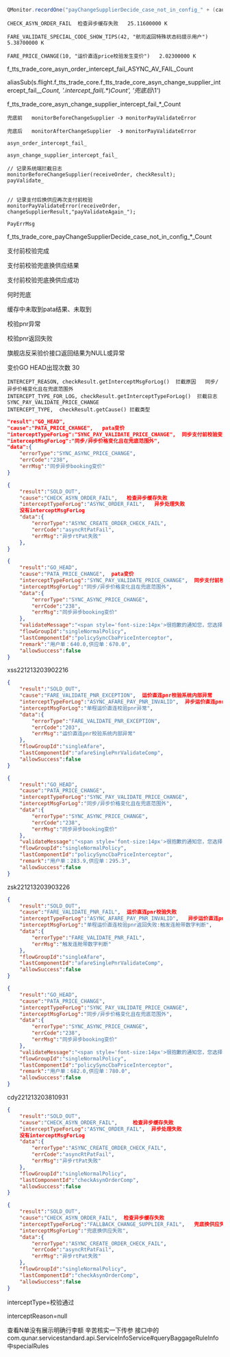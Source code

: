 ```java
QMonitor.recordOne("payChangeSupplierDecide_case_not_in_config_" + (cause == null ? "" : cause.name()));
```

```
CHECK_ASYN_ORDER_FAIL  检查异步缓存失败   25.11600000 K
```

```
FARE_VALIDATE_SPECIAL_CODE_SHOW_TIPS(42, "航司返回特殊状态码提示用户")  5.38700000 K
```

```
FARE_PRICE_CHANGE(10, "运价直连price校验发生变价")   2.02300000 K
```





f_tts_trade_core_asyn_order_intercept_fail_ASYNC_AV_FAIL_Count



aliasSub(s.flight.f_tts_trade_core.f_tts_trade_core_asyn_change_supplier_intercept_fail_*_Count, '.*_intercept_fail_(.*)_Count', '兜底后_\1')



f_tts_trade_core_asyn_change_supplier_intercept_fail_*_Count

```
兜底前   monitorBeforeChangeSupplier -》 monitorPayValidateError

兜底后   monitorAfterChangeSupplier  -》 monitorPayValidateError
```

```
asyn_order_intercept_fail_

asyn_change_supplier_intercept_fail_
```



```
// 记录系统端拦截日志
monitorBeforeChangeSupplier(receiveOrder, checkResult);    
payValidate_


// 记录支付后换供应再次支付前校验
monitorPayValidateError(receiveOrder, changeSupplierResult,"payValidateAgain_");
```





```
PayErrMsg
```



f_tts_trade_core_payChangeSupplierDecide_case_not_in_config_*_Count



支付前校验完成

支付前校验兜底换供应结果

支付前校验兜底换供应成功



何时兜底

缓存中未取到pata结果、未取到

校验pnr异常

校验pnr返回失败

旗舰店反采验价接口返回结果为NULL或异常

变价GO HEAD出现次数   30





```
INTERCEPT_REASON, checkResult.getInterceptMsgForLog()  拦截原因   同步/异步价格变化且在兜底范围外
INTERCEPT_TYPE_FOR_LOG, checkResult.getInterceptTypeForLog()  拦截日志  SYNC_PAY_VALIDATE_PRICE_CHANGE
INTERCEPT_TYPE,  checkResult.getCause() 拦截类型
```



```json
"result":"GO_HEAD",
"cause":"PATA_PRICE_CHANGE",   pata变价
"interceptTypeForLog":"SYNC_PAY_VALIDATE_PRICE_CHANGE",  同步支付前校验变价
"interceptMsgForLog":"同步/异步价格变化且在兜底范围外",
"data":{
    "errorType":"SYNC_ASYNC_PRICE_CHANGE",
    "errCode":"238",
    "errMsg":"同步异步booking变价"
}
```

```json
{
    "result":"SOLD_OUT",
    "cause":"CHECK_ASYN_ORDER_FAIL",   检查异步缓存失败
    "interceptTypeForLog":"ASYNC_ORDER_FAIL",   异步处理失败
    没有interceptMsgForLog
    "data":{
        "errorType":"ASYNC_CREATE_ORDER_CHECK_FAIL",
        "errCode":"asyncRtPatFail",
        "errMsg":"异步rtPat失败"
    },
}
```

```json
{
    "result":"GO_HEAD",
    "cause":"PATA_PRICE_CHANGE",  pata变价
    "interceptTypeForLog":"SYNC_PAY_VALIDATE_PRICE_CHANGE",  同步支付前校验变价
    "interceptMsgForLog":"同步/异步价格变化且在兜底范围外",
    "data":{
        "errorType":"SYNC_ASYNC_PRICE_CHANGE",
        "errCode":"238",
        "errMsg":"同步异步booking变价"
    },
    "validateMessage":"<span style='font-size:14px'>很抱歉的通知您，您选择的航班价格发生变化，<br>新价格为<span style='color:red;'>¥840</span>（比原价格¥810<span style='color:red;'> 高¥30</span>）<br><br>我们已经为您修改价格信息，您可以继续支付。</span>",
    "flowGroupId":"singleNormalPolicy",
    "lastComponentId":"policySyncCbaPriceInterceptor",
    "remark":"用户单：640.0,供应单：670.0",
    "allowSuccess":false
}
```



xss221213203902216

```json
{
    "result":"SOLD_OUT",
    "cause":"FARE_VALIDATE_PNR_EXCEPTION",  运价直连pnr校验系统内部异常
    "interceptTypeForLog":"ASYNC_AFARE_PAY_PNR_INVALID",  异步运价直连pnr校验失败
    "interceptMsgForLog":"单程运价直连校验pnr异常",
    "data":{
        "errorType":"FARE_VALIDATE_PNR_EXCEPTION",
        "errCode":"203",
        "errMsg":"运价直连pnr校验系统内部异常"
    },
    "flowGroupId":"singleAfare",
    "lastComponentId":"afareSinglePnrValidateComp",
    "allowSuccess":false
}
```



```json
{
    "result":"GO_HEAD",
    "cause":"PATA_PRICE_CHANGE",
    "interceptTypeForLog":"SYNC_PAY_VALIDATE_PRICE_CHANGE",
    "interceptMsgForLog":"同步/异步价格变化且在兜底范围外",
    "data":{
        "errorType":"SYNC_ASYNC_PRICE_CHANGE",
        "errCode":"238",
        "errMsg":"同步异步booking变价"
    },
    "validateMessage":"<span style='font-size:14px'>很抱歉的通知您，您选择的航班价格发生变化，<br>新价格为<span style='color:red;'>¥470</span>（比原价格¥455<span style='color:red;'> 高¥15</span>）<br><br>我们已经为您修改价格信息，您可以继续支付。</span>",
    "flowGroupId":"singleNormalPolicy",
    "lastComponentId":"policySyncCbaPriceInterceptor",
    "remark":"用户单：283.9,供应单：295.3",
    "allowSuccess":false
}
```



zsk221213203903226

```json
{
    "result":"SOLD_OUT",
    "cause":"FARE_VALIDATE_PNR_FAIL",  运价直连pnr校验失败
    "interceptTypeForLog":"ASYNC_AFARE_PAY_PNR_INVALID",   异步运价直连pnr校验失败
    "interceptMsgForLog":"单程运价直连校验pnr返回失败:触发连舱带数字判断",
    "data":{
        "errorType":"FARE_VALIDATE_PNR_FAIL",
        "errMsg":"触发连舱带数字判断"
    },
    "flowGroupId":"singleAfare",
    "lastComponentId":"afareSinglePnrValidateComp",
    "allowSuccess":false
}
```



```json
{
    "result":"GO_HEAD",
    "cause":"PATA_PRICE_CHANGE",
    "interceptTypeForLog":"SYNC_PAY_VALIDATE_PRICE_CHANGE",
    "interceptMsgForLog":"同步/异步价格变化且在兜底范围外",
    "data":{
        "errorType":"SYNC_ASYNC_PRICE_CHANGE",
        "errCode":"238",
        "errMsg":"同步异步booking变价"
    },
    "validateMessage":"<span style='font-size:14px'>很抱歉的通知您，您选择的航班价格发生变化，<br>新价格为<span style='color:red;'>¥950</span>（比原价格¥852<span style='color:red;'> 高¥98</span>）<br><br>我们已经为您修改价格信息，您可以继续支付。</span>",
    "flowGroupId":"singleNormalPolicy",
    "lastComponentId":"policySyncCbaPriceInterceptor",
    "remark":"用户单：682.0,供应单：780.0",
    "allowSuccess":false
}
```



cdy221213203810931

```json
{
    "result":"SOLD_OUT",
    "cause":"CHECK_ASYN_ORDER_FAIL",     检查异步缓存失败
    "interceptTypeForLog":"ASYNC_ORDER_FAIL",  异步处理失败
    没有interceptMsgForLog
    "data":{
        "errorType":"ASYNC_CREATE_ORDER_CHECK_FAIL",
        "errCode":"asyncRtPatFail",
        "errMsg":"异步rtPat失败"
    },
    "flowGroupId":"singleNormalPolicy",
    "lastComponentId":"checkAsynOrderComp",
    "allowSuccess":false
}
```

```json
{
    "result":"SOLD_OUT",
    "cause":"CHECK_ASYN_ORDER_FAIL",  检查异步缓存失败
    "interceptTypeForLog":"FALLBACK_CHANGE_SUPPLIER_FAIL",   兜底换供应失败
    "interceptMsgForLog":"兜底换供应失败",
    "data":{
        "errorType":"ASYNC_CREATE_ORDER_CHECK_FAIL",
        "errCode":"asyncRtPatFail",
        "errMsg":"异步rtPat失败"
    },
    "flowGroupId":"singleNormalPolicy",
    "lastComponentId":"checkAsynOrderComp",
    "allowSuccess":false
}
```



interceptType=校验通过

interceptReason=null



查看N单没有展示明确行李额 辛苦核实一下传参
接口中的com.qunar.servicestandard.api.ServiceInfoService#queryBaggageRuleInfo 中specialRules